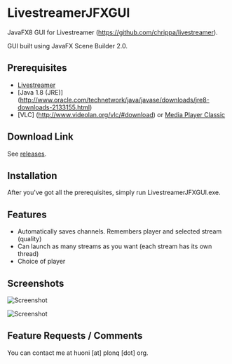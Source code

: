 LivestreamerJFXGUI
==================

JavaFX8 GUI for Livestreamer (https://github.com/chrippa/livestreamer).

GUI built using JavaFX Scene Builder 2.0.

Prerequisites
-------------

* [Livestreamer](https://github.com/chrippa/livestreamer/releases)
* [Java 1.8 (JRE)] (http://www.oracle.com/technetwork/java/javase/downloads/jre8-downloads-2133155.html)
* [VLC] (http://www.videolan.org/vlc/#download) or [Media Player Classic](http://mpc-hc.org/downloads/)

Download Link
-------------

See [releases](https://github.com/Plonq/LivestreamerJFXGUI/releases).

Installation
------------

After you've got all the prerequisites, simply run LivestreamerJFXGUI.exe.

Features
--------

* Automatically saves channels. Remembers player and selected stream (quality)
* Can launch as many streams as you want (each stream has its own thread)
* Choice of player

Screenshots
-----------

![Screenshot](http://plonq.org/up/53f2f1877945c.png)

![Screenshot](http://plonq.org/up/53f2f1212d6cf.png)

Feature Requests / Comments
---------------------------

You can contact me at huoni [at] plonq [dot] org.
